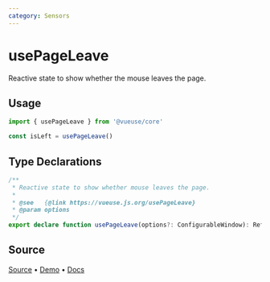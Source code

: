 ```yaml
---
category: Sensors
---
```


# usePageLeave

Reactive state to show whether the mouse leaves the page.

## Usage

```js
import { usePageLeave } from '@vueuse/core'

const isLeft = usePageLeave()
```


<!--FOOTER_STARTS-->
## Type Declarations

```typescript
/**
 * Reactive state to show whether mouse leaves the page.
 *
 * @see   {@link https://vueuse.js.org/usePageLeave}
 * @param options
 */
export declare function usePageLeave(options?: ConfigurableWindow): Ref<boolean>
```

## Source

[Source](https://github.com/vueuse/vueuse/blob/main/packages/core/usePageLeave/index.ts) • [Demo](https://github.com/vueuse/vueuse/blob/main/packages/core/usePageLeave/demo.vue) • [Docs](https://github.com/vueuse/vueuse/blob/main/packages/core/usePageLeave/index.md)


<!--FOOTER_ENDS-->
